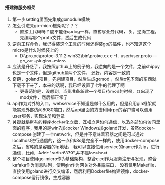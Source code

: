 #### 搭建微服务框架
1. 第一步setting里面先集成gomodule模块
2. 怎么引进来go-micro框架呢？？？
   * 直接上代码吗？能不能像spring一样，直接写业务代码，
   对，逆向工程，先编写那个proto文件，然后生成代码
3. 逆向工程命令，我记得装这个工具的时候还得装go的插件，也不知道这个micro是什么时候装上的
   * D:\protoc\protoc-3.11.2-win32\bin\protoc.ex
   e -I . user/user.proto --go_out=plugins=micro:. 
4. 应该是升级了，我按照github上的例子的，我逆向的是一个文件，之前shippy也是一个文件，但是github是两个文件，
还好，内容是一致的
5. 奇葩，goland项目，先创建项目，然后生成gomod ，然后x包下面的东西就下载不下来了，本来的话啊，我已经设置了七牛的代理了啊
   * 更奇葩的是，没想到，当我准备新建一个项目待mod的时候，又出现了mod文件，然后都正常了
6. api作为对外的入口，webservice不知道是做什么用的，但是利用gin框架就能实现外部访问8080端口，然后api里面的方法利用rpc的客户端可以调用user服务，实现注册和登录
7. 关键就是所有的程序docker化之后，互相之间如何通信，以及外部如何访问里面的程序，我用的是win7加docker Windows加goland开发，虽然docker-compose
创建了一个network，但是并不意味着容器之间是可以通过localhost进行通信的，这一点和k8s是完全不一样的，使用docker-compose之后，省略的是容器的ip地址，
我可以直接使用service的name作为ip，进行通信，比如，Addr:"redis:6379",并不是localhost
8. 整个项目使用go-micro作为基础架构，整合etcd作为服务注册与发现，整合kafaka作为消息队列，使用gin作为网关对外暴露端口，
没有使用Makefile，直接使用goland进行交叉编译，然后利用Dockerfile构建镜像，docker-compose运行镜像，生成容器